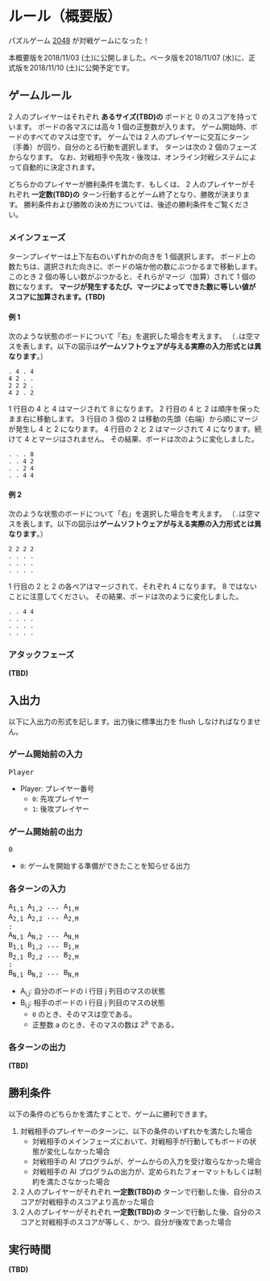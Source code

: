 # ルール（**概要版**）

パズルゲーム [2048](<https://ja.wikipedia.org/wiki/2048_(%E3%82%B2%E3%83%BC%E3%83%A0)>) が対戦ゲームになった！

本概要版を2018/11/03 (土)に公開しました。ベータ版を2018/11/07 (水)に、正式版を2018/11/10 (土)に公開予定です。

## ゲームルール

2 人のプレイヤーはそれぞれ **あるサイズ(TBD)の** ボードと 0 のスコアを持っています。
ボードの各マスには高々 1 個の正整数が入ります。
ゲーム開始時、ボードのすべてのマスは空です。
ゲームでは 2 人のプレイヤーに交互にターン（手番）が回り、自分のとる行動を選択します。
ターンは次の 2 個のフェーズからなります。
なお、対戦相手や先攻・後攻は、オンライン対戦システムによって自動的に決定されます。

どちらかのプレイヤーが勝利条件を満たす、もしくは、
2 人のプレイヤーがそれぞれ **一定数(TBD)の** ターン行動するとゲーム終了となり、勝敗が決まります。
勝利条件および勝敗の決め方については、後述の勝利条件をご覧ください。

### メインフェーズ

ターンプレイヤーは上下左右のいずれかの向きを 1 個選択します。
ボード上の数たちは、選択された向きに、ボードの端か他の数にぶつかるまで移動します。
このとき 2 個の等しい数がぶつかると、それらがマージ（加算）されて 1 個の数になります。
**マージが発生するたび、マージによってできた数に等しい値がスコアに加算されます。(TBD)**

#### 例 1

次のような状態のボードについて「右」を選択した場合を考えます。
（`.`は空マスを表します。以下の図示は**ゲームソフトウェアが与える実際の入力形式とは異なります**。）

```
. 4 . 4
4 2 . .
2 2 2 .
4 2 . 2
```

1 行目の 4 と 4 はマージされて 8 になります。
2 行目の 4 と 2 は順序を保ったまま右に移動します。
3 行目の 3 個の 2 は移動の先頭（右端）から順にマージが発生し 4 と 2 になります。
4 行目の 2 と 2 はマージされて 4 になります。続けて 4 とマージはされません。
その結果、ボードは次のように変化しました。

```
. . . 8
. . 4 2
. . 2 4
. . 4 4
```

#### 例 2

次のような状態のボードについて「右」を選択した場合を考えます。
（`.`は空マスを表します。以下の図示は**ゲームソフトウェアが与える実際の入力形式とは異なります**。）

```
2 2 2 2
. . . .
. . . .
. . . .
```

1 行目の 2 と 2 の各ペアはマージされて、それぞれ 4 になります。 8 ではないことに注意してください。
その結果、ボードは次のように変化しました。

```
. . 4 4
. . . .
. . . .
. . . .
```

### アタックフェーズ

**(TBD)**

## 入出力

以下に入出力の形式を記します。出力後に標準出力を flush しなければなりません。

### ゲーム開始前の入力

<pre>
Player
</pre>

- Player: プレイヤー番号
  - `0`: 先攻プレイヤー
  - `1`: 後攻プレイヤー

### ゲーム開始前の出力

<pre>
0
</pre>

- `0`: ゲームを開始する準備ができたことを知らせる出力

### 各ターンの入力

<pre>
A<sub>1,1</sub> A<sub>1,2</sub> ... A<sub>1,M</sub>
A<sub>2,1</sub> A<sub>2,2</sub> ... A<sub>2,M</sub>
:
A<sub>N,1</sub> A<sub>N,2</sub> ... A<sub>N,M</sub>
B<sub>1,1</sub> B<sub>1,2</sub> ... B<sub>1,M</sub>
B<sub>2,1</sub> B<sub>2,2</sub> ... B<sub>2,M</sub>
:
B<sub>N,1</sub> B<sub>N,2</sub> ... B<sub>N,M</sub>
</pre>

- A<sub>i,j</sub>: 自分のボードの i 行目 j 列目のマスの状態
- B<sub>i,j</sub>: 相手のボードの i 行目 j 列目のマスの状態
  - `0` のとき、そのマスは空である。
  - 正整数 a のとき、そのマスの数は 2<sup>a</sup> である。

### 各ターンの出力

**(TBD)**

## 勝利条件

以下の条件のどちらかを満たすことで、ゲームに勝利できます。

1. 対戦相手のプレイヤーのターンに、以下の条件のいずれかを満たした場合
   - 対戦相手のメインフェーズにおいて、対戦相手が行動してもボードの状態が変化しなかった場合
   - 対戦相手の AI プログラムが、ゲームからの入力を受け取らなかった場合
   - 対戦相手の AI プログラムの出力が、定められたフォーマットもしくは制約を満たさなかった場合
1. 2 人のプレイヤーがそれぞれ **一定数(TBD)の** ターンで行動した後、自分のスコアが対戦相手のスコアより高かった場合
1. 2 人のプレイヤーがそれぞれ **一定数(TBD)の** ターンで行動した後、自分のスコアと対戦相手のスコアが等しく、かつ、自分が後攻であった場合

## 実行時間

**(TBD)**
